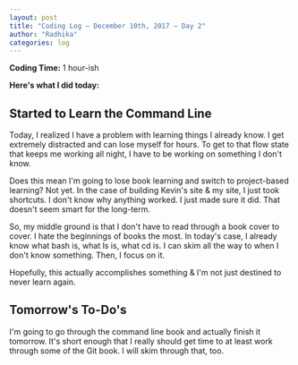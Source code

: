 ```yaml
---
layout: post
title: "Coding Log — December 10th, 2017 — Day 2"
author: "Radhika"
categories: log
---
```


**Coding Time:** 1 hour-ish

**Here's what I did today:**

## Started to Learn the Command Line

Today, I realized I have a problem with learning things I already know. I get extremely distracted and can lose myself for hours. To get to that flow state that keeps me working all night, I have to be working on something I don't know.

Does this mean I'm going to lose book learning and switch to project-based learning? Not yet. In the case of building Kevin's site & my site, I just took shortcuts. I don't know why anything worked. I just made sure it did. That doesn't seem smart for the long-term.

So, my middle ground is that I don't have to read through a book cover to cover. I hate the beginnings of books the most. In today's case, I already know what bash is, what ls is, what cd is. I can skim all the way to when I don't know something. Then, I focus on it.

Hopefully, this actually accomplishes something & I'm not just destined to never learn again.

## Tomorrow's To-Do's

I'm going to go through the command line book and actually finish it tomorrow. It's short enough that I really should get time to at least work through some of the Git book. I will skim through that, too.
